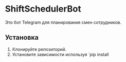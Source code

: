 # ShiftSchedulerBot

Это бот Telegram для планирования смен сотрудников.

## Установка

1. Клонируйте репозиторий.
2. Установите зависимости используя `pip install
